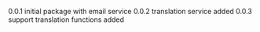 0.0.1 initial package with email service
0.0.2 translation service added
0.0.3 support translation functions added